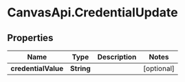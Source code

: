# CanvasApi.CredentialUpdate

## Properties

| Name                | Type       | Description | Notes      |
| ------------------- | ---------- | ----------- | ---------- |
| **credentialValue** | **String** |             | [optional] |
